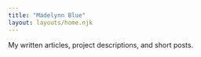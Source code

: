 ```yaml
---
title: "Madelynn Blue"
layout: layouts/home.njk
---
```


My written articles, project descriptions, and short posts.
